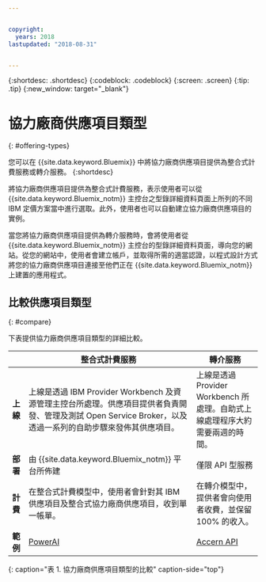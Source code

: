 ```yaml
---


copyright:
  years: 2018
lastupdated: "2018-08-31"


---
```


{:shortdesc: .shortdesc}
{:codeblock: .codeblock}
{:screen: .screen}
{:tip: .tip}
{:new_window: target="_blank"}

# 協力廠商供應項目類型
{: #offering-types}

您可以在 {{site.data.keyword.Bluemix}} 中將協力廠商供應項目提供為整合式計費服務或轉介服務。
{:shortdesc}

將協力廠商供應項目提供為整合式計費服務，表示使用者可以從 {{site.data.keyword.Bluemix_notm}} 主控台之型錄詳細資料頁面上所列的不同 IBM 定價方案當中進行選取。此外，使用者也可以自動建立協力廠商供應項目的實例。

當您將協力廠商供應項目提供為轉介服務時，會將使用者從 {{site.data.keyword.Bluemix_notm}} 主控台的型錄詳細資料頁面，導向您的網站。從您的網站中，使用者會建立帳戶，並取得所需的適當認證，以程式設計方式將您的協力廠商供應項目連接至他們正在 {{site.data.keyword.Bluemix_notm}} 上建置的應用程式。

## 比較供應項目類型
{: #compare}

下表提供協力廠商供應項目類型的詳細比較。

|  | 整合式計費服務              | 轉介服務         |
|---|---|---|
| **上線** | 上線是透過 IBM Provider Workbench 及資源管理主控台所處理。供應項目提供者負責開發、管理及測試 Open Service Broker，以及透過一系列的自助步驟來發佈其供應項目。| 上線是透過 Provider Workbench 所處理。自助式上線處理程序大約需要兩週的時間。|
| **部署** | 由 {{site.data.keyword.Bluemix_notm}} 平台所佈建 | 僅限 API 型服務 |
| **計費** |在整合式計費模型中，使用者會針對其 IBM 供應項目及整合式協力廠商供應項目，收到單一帳單。| 在轉介模型中，提供者會向使用者收費，並保留 100% 的收入。|
| **範例** | [PowerAI](https://console.bluemix.net/catalog/services/powerai) | [Accern API](https://console.bluemix.net/catalog/services/accern-api) |
{: caption="表 1. 協力廠商供應項目類型的比較" caption-side="top"}

